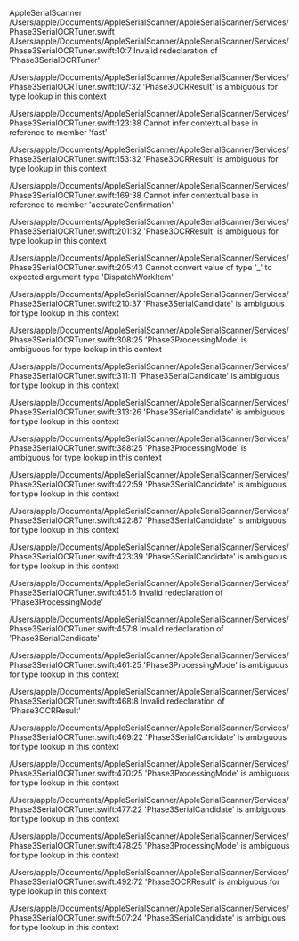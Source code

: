 
AppleSerialScanner
/Users/apple/Documents/AppleSerialScanner/AppleSerialScanner/Services/Phase3SerialOCRTuner.swift
/Users/apple/Documents/AppleSerialScanner/AppleSerialScanner/Services/Phase3SerialOCRTuner.swift:10:7 Invalid redeclaration of 'Phase3SerialOCRTuner'

/Users/apple/Documents/AppleSerialScanner/AppleSerialScanner/Services/Phase3SerialOCRTuner.swift:107:32 'Phase3OCRResult' is ambiguous for type lookup in this context

/Users/apple/Documents/AppleSerialScanner/AppleSerialScanner/Services/Phase3SerialOCRTuner.swift:123:38 Cannot infer contextual base in reference to member 'fast'

/Users/apple/Documents/AppleSerialScanner/AppleSerialScanner/Services/Phase3SerialOCRTuner.swift:153:32 'Phase3OCRResult' is ambiguous for type lookup in this context

/Users/apple/Documents/AppleSerialScanner/AppleSerialScanner/Services/Phase3SerialOCRTuner.swift:169:38 Cannot infer contextual base in reference to member 'accurateConfirmation'

/Users/apple/Documents/AppleSerialScanner/AppleSerialScanner/Services/Phase3SerialOCRTuner.swift:201:32 'Phase3OCRResult' is ambiguous for type lookup in this context

/Users/apple/Documents/AppleSerialScanner/AppleSerialScanner/Services/Phase3SerialOCRTuner.swift:205:43 Cannot convert value of type '_' to expected argument type 'DispatchWorkItem'

/Users/apple/Documents/AppleSerialScanner/AppleSerialScanner/Services/Phase3SerialOCRTuner.swift:210:37 'Phase3SerialCandidate' is ambiguous for type lookup in this context

/Users/apple/Documents/AppleSerialScanner/AppleSerialScanner/Services/Phase3SerialOCRTuner.swift:308:25 'Phase3ProcessingMode' is ambiguous for type lookup in this context

/Users/apple/Documents/AppleSerialScanner/AppleSerialScanner/Services/Phase3SerialOCRTuner.swift:311:11 'Phase3SerialCandidate' is ambiguous for type lookup in this context

/Users/apple/Documents/AppleSerialScanner/AppleSerialScanner/Services/Phase3SerialOCRTuner.swift:313:26 'Phase3SerialCandidate' is ambiguous for type lookup in this context

/Users/apple/Documents/AppleSerialScanner/AppleSerialScanner/Services/Phase3SerialOCRTuner.swift:388:25 'Phase3ProcessingMode' is ambiguous for type lookup in this context

/Users/apple/Documents/AppleSerialScanner/AppleSerialScanner/Services/Phase3SerialOCRTuner.swift:422:59 'Phase3SerialCandidate' is ambiguous for type lookup in this context

/Users/apple/Documents/AppleSerialScanner/AppleSerialScanner/Services/Phase3SerialOCRTuner.swift:422:87 'Phase3SerialCandidate' is ambiguous for type lookup in this context

/Users/apple/Documents/AppleSerialScanner/AppleSerialScanner/Services/Phase3SerialOCRTuner.swift:423:39 'Phase3SerialCandidate' is ambiguous for type lookup in this context

/Users/apple/Documents/AppleSerialScanner/AppleSerialScanner/Services/Phase3SerialOCRTuner.swift:451:6 Invalid redeclaration of 'Phase3ProcessingMode'

/Users/apple/Documents/AppleSerialScanner/AppleSerialScanner/Services/Phase3SerialOCRTuner.swift:457:8 Invalid redeclaration of 'Phase3SerialCandidate'

/Users/apple/Documents/AppleSerialScanner/AppleSerialScanner/Services/Phase3SerialOCRTuner.swift:461:25 'Phase3ProcessingMode' is ambiguous for type lookup in this context

/Users/apple/Documents/AppleSerialScanner/AppleSerialScanner/Services/Phase3SerialOCRTuner.swift:468:8 Invalid redeclaration of 'Phase3OCRResult'

/Users/apple/Documents/AppleSerialScanner/AppleSerialScanner/Services/Phase3SerialOCRTuner.swift:469:22 'Phase3SerialCandidate' is ambiguous for type lookup in this context

/Users/apple/Documents/AppleSerialScanner/AppleSerialScanner/Services/Phase3SerialOCRTuner.swift:470:25 'Phase3ProcessingMode' is ambiguous for type lookup in this context

/Users/apple/Documents/AppleSerialScanner/AppleSerialScanner/Services/Phase3SerialOCRTuner.swift:477:22 'Phase3SerialCandidate' is ambiguous for type lookup in this context

/Users/apple/Documents/AppleSerialScanner/AppleSerialScanner/Services/Phase3SerialOCRTuner.swift:478:25 'Phase3ProcessingMode' is ambiguous for type lookup in this context

/Users/apple/Documents/AppleSerialScanner/AppleSerialScanner/Services/Phase3SerialOCRTuner.swift:492:72 'Phase3OCRResult' is ambiguous for type lookup in this context

/Users/apple/Documents/AppleSerialScanner/AppleSerialScanner/Services/Phase3SerialOCRTuner.swift:507:24 'Phase3SerialCandidate' is ambiguous for type lookup in this context
